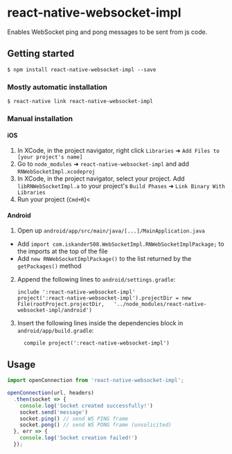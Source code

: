 
# react-native-websocket-impl
Enables WebSocket ping and pong messages to be sent from js code.

## Getting started

`$ npm install react-native-websocket-impl --save`

### Mostly automatic installation

`$ react-native link react-native-websocket-impl`

### Manual installation


#### iOS

1. In XCode, in the project navigator, right click `Libraries` ➜ `Add Files to [your project's name]`
2. Go to `node_modules` ➜ `react-native-websocket-impl` and add `RNWebSocketImpl.xcodeproj`
3. In XCode, in the project navigator, select your project. Add `libRNWebSocketImpl.a` to your project's `Build Phases` ➜ `Link Binary With Libraries`
4. Run your project (`Cmd+R`)<

#### Android

1. Open up `android/app/src/main/java/[...]/MainApplication.java`
  - Add `import com.iskander508.WebSocketImpl.RNWebSocketImplPackage;` to the imports at the top of the file
  - Add `new RNWebSocketImplPackage()` to the list returned by the `getPackages()` method
2. Append the following lines to `android/settings.gradle`:
  	```
  	include ':react-native-websocket-impl'
  	project(':react-native-websocket-impl').projectDir = new File(rootProject.projectDir, 	'../node_modules/react-native-websocket-impl/android')
  	```
3. Insert the following lines inside the dependencies block in `android/app/build.gradle`:
  	```
      compile project(':react-native-websocket-impl')
  	```


## Usage
```javascript
import openConnection from 'react-native-websocket-impl';

openConnection(url, headers)
  .then(socket => {
    console.log('Socket created successfully!')
    socket.send('message')
    socket.ping() // send WS PING frame
    socket.pong() // send WS PONG frame (unsolicited)
  }, err => {
    console.log('Socket creation failed!')
  });
```
  
